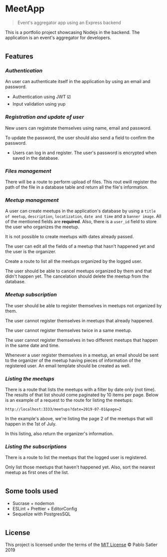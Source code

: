 # MeetApp

> Event's aggregator app using an Express backend

This is a portfolio project showcasing Nodejs in the backend. The application is an event's aggregator for developers.

#

## Features

### _Authentication_

An user can authenticate itself in the application by using an email and password.

- Authentication using JWT :ballot_box_with_check:
- Input validation using yup

### _Registration and update of user_

New users can registrate themselves using name, email and password.

To update the password, the user should also send a field to confirm the password.

- Users can log in and register. The user's password is encrypted when saved in the database.

### _Files management_

There will be a route to perform upload of files. This rout ewill register the path of the file in a database table and return all the file's information.

### _Meetup management_

A user can create meetups in the application's database by using a `title of meetup`, `description`, `locatization`, `date and time` and a `banner image`. All of the mentioned fields are **required**. Also, there is a `user_id` field to store the user who organizes the meetup.

It is not possible to create meetups with dates already passed.

The user can edit all the fields of a meetup that hasn't happened yet and the user is the organizer.

Create a route to list all the meetups organized by the logged user.

The user should be able to cancel meetups organized by them and that didn't happen yet. The cancelation should delete the meetup from the database.

### _Meetup subscription_

The user should be able to register themselves in meetups not organized by them.

The user cannot register themselves in meetups that already happened.

The user cannot register themselves twice in a same meetup.

The user cannot register themselves in two different meetups that happen in the same date and time.

Whenever a user register themselves in a meetup, an email should be sent to the organizer of the meetup having pieces of information of the registered user. An email template should be created as well.

### _Listing the meetups_

There is a route that lists the meetups with a filter by date only (not time). The results of that list should come paginated by 10 items per page. Below is an example of a request to the route for listing the meetups:

```
http://localhost:3333/meetups?date=2019-07-01&page=2
```

In the example's above, we're listing the page 2 of the meetups that will happen in the 1st of July.

In this listing, also return the organizer's information.

### _Listing the subscriptions_

There is a route to list the meetups that the logged user is registered.

Only list those meetups that haven't happened yet. Also, sort the nearest meetup as first ones of the list.

#

## Some tools used

- Sucrase + nodemon
- ESLint + Prettier + EditorConfig
- Sequelize with PostgresSQL

#

## License

This project is licensed under the terms of the [MIT License](https://opensource.org/licenses/mit-license.html) © Pablo Satler 2019
